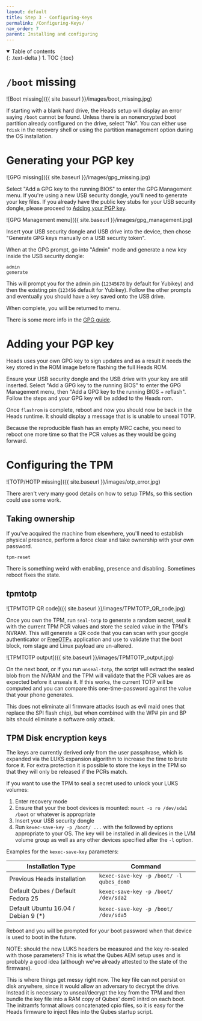 ```yaml
---
layout: default
title: Step 3 - Configuring-Keys
permalink: /Configuring-Keys/
nav_order: 7
parent: Installing and configuring
---
```


<!-- markdownlint-disable MD033 -->
<details open markdown="block">
  <summary>
    Table of contents
  </summary>
  {: .text-delta }
1. TOC
{:toc}
</details>
<!-- markdownlint-enable MD033 -->

`/boot` missing
===

![Boot missing]({{ site.baseurl }}/images/boot_missing.jpg)

If starting with a blank hard drive, the Heads setup will display an error
 saying `/boot` cannot be found.  Unless there is an nonencrypted boot partition
 already configured on the drive, select "No".  You can either use `fdisk` in
 the recovery shell or using the partition management option during the OS
 installation.

Generating your PGP key
===

![GPG missing]({{ site.baseurl }}/images/gpg_missing.jpg)

Select "Add a GPG key to the running BIOS" to enter the GPG Management menu.  If
 you're using a new USB security dongle, you'll need to generate your key files.
 If you already have the public key stubs for your USB security dongle, please
 proceed to [Adding your PGP key](#adding-your-pgp-key).

![GPG Management menu]({{ site.baseurl }}/images/gpg_management.jpg)

Insert your USB security dongle and USB drive into the device, then chose
 "Generate GPG keys manually on a USB security token".

When at the GPG prompt, go into "Admin" mode and generate a new key inside the
 USB security dongle:

```shell
admin
generate
```

This will prompt you for the admin pin (`12345678` by default for Yubikey) and
 then the existing pin (`123456` default for Yubikey).  Follow the other prompts
 and eventually you should have a key saved onto the USB drive.

When complete, you will be returned to menu.

There is some more info in the [GPG guide](/GPG).

Adding your PGP key
===

Heads uses your own GPG key to sign updates and as a result it needs the
key stored in the ROM image before flashing the full Heads ROM.

Ensure your USB security dongle and the USB drive with your key are still
 inserted. Select "Add a GPG key to the running BIOS" to enter the GPG
 Management menu, then "Add a GPG key to the running BIOS + reflash".  Follow
 the steps and your GPG key will be added to the Heads rom.

Once `flashrom` is complete, reboot and now you should now be back in the Heads
 runtime. It should display a message that is is unable to unseal TOTP.

Because the reproducible flash has an empty MRC cache, you need to
reboot one more time so that the PCR values as they would be going
forward.

Configuring the TPM
===

![TOTP/HOTP missing]({{ site.baseurl }}/images/otp_error.jpg)

There aren't very many good details on how to setup TPMs, so this section could
 use some work.

Taking ownership
---

If you've acquired the machine from elsewhere, you'll need to establish physical
 presence, perform a force clear and take ownership with your own password.

```shell
tpm-reset
```

There is something weird with enabling, presence and disabling. Sometimes reboot
 fixes the state.

tpmtotp
---

![TPMTOTP QR code]({{ site.baseurl }}/images/TPMTOTP_QR_code.jpg)

Once you own the TPM, run `seal-totp` to generate a random secret, seal it with
 the current TPM PCR values and store the sealed value in the TPM's NVRAM. This
 will generate a QR code that you can scan with your google authenticator or
 [FreeOTP+](https://f-droid.org/en/packages/org.liberty.android.freeotpplus/)
 application and use to validate that the boot block, rom stage and Linux
 payload are un-altered.

![TPMTOTP output]({{ site.baseurl }}/images/TPMTOTP_output.jpg)

On the next boot, or if you run `unseal-totp`, the script will extract the
 sealed blob from the NVRAM and the TPM will validate that the PCR values are as
 expected before it unseals it. If this works, the current TOTP will be computed
 and you can compare this one-time-password against the value that your phone
 generates.

This does not eliminate all firmware attacks (such as evil maid ones that
 replace the SPI flash chip), but when combined with the WP# pin and BP bits
 should eliminate a software only attack.

TPM Disk encryption keys
---

The keys are currently derived only from the user passphrase, which is expanded
 via the LUKS expansion algorithm to increase the time to brute force it. For
 extra protection it is possible to store the keys in the TPM so that they will
 only be released if the PCRs match.

If you want to use the TPM to seal a secret used to unlock your LUKS volumes:

1. Enter recovery mode
2. Ensure that your the boot devices is mounted: `mount -o ro /dev/sda1 /boot`
 or whatever is appropriate
3. Insert your USB security dongle
4. Run `kexec-save-key -p /boot/ ...` with the followed by options appropriate
 to your OS.  The key will be installed in all devices in the LVM volume group
 as well as any other devices specified after the `-l` option.

Examples for the `kexec-save-key` parameters:

| Installation Type | Command |
| ---- | ---- |
| Previous Heads installation | `kexec-save-key -p /boot/ -l qubes_dom0` |
| Default Qubes / Default Fedora 25 | `kexec-save-key -p /boot/ /dev/sda2` |
| Default Ubuntu 16.04 / Debian 9 (\*) | `kexec-save-key -p /boot/ /dev/sda5` |

Reboot and you will be prompted for your boot password when that device is
 used to boot in the future.

NOTE: should the new LUKS headers be measured and the key re-sealed with those
 parameters? This is what the Qubes AEM setup uses and is probably a good idea
 (although we've already attested to the state of the firmware).

This is where things get messy right now. The key file can not persist on disk
 anywhere, since it would allow an adversary to decrypt the drive. Instead it is
 necessary to unseal/decrypt the key from the TPM and then bundle the key file
 into a RAM copy of Qubes' dom0 initrd on each boot. The initramfs format allows
 concatenated cpio files, so it is easy for the Heads firmware to inject files
 into the Qubes startup script.

